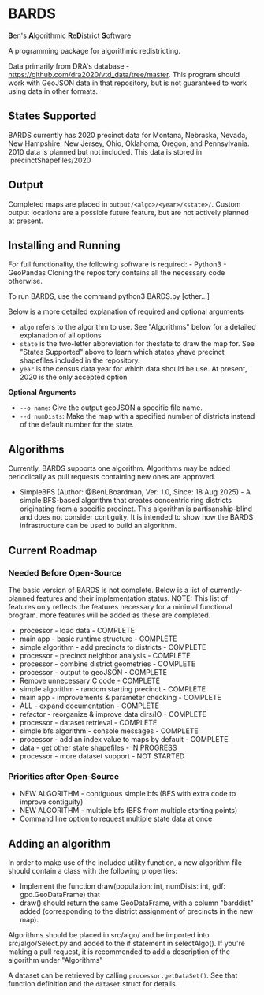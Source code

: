 # BARDS
**B**en's **A**lgorithmic **R**e**D**istrict **S**oftware

A programming package for algorithmic redistricting.

Data primarily from DRA's database - https://github.com/dra2020/vtd_data/tree/master. This program should work with GeoJSON data in that repository, but is not guaranteed to work using data in other formats.

## States Supported
BARDS currently has 2020 precinct data for Montana, Nebraska, Nevada, New Hampshire, New Jersey, Ohio, Oklahoma, Oregon, and Pennsylvania. 2010 data is planned but not included. This data is stored in `precinctShapefiles/2020

## Output
Completed maps are placed in `output/<algo>/<year>/<state>/`. Custom output locations are a possible future feature, but are not actively planned at present.

## Installing and Running
For full functionality, the following software is required:
    - Python3
    - GeoPandas 
Cloning the repository contains all the necessary code otherwise.

To run BARDS, use the command python3 BARDS.py <algo> <state> <year> [other...]

Below is a more detailed explanation of required and optional arguments

- `algo` refers to the algorithm to use. See "Algorithms" below for a detailed explanation of all options
- `state` is the two-letter abbreviation for thestate to draw the map for. See "States Supported" above to learn which states yhave precinct shapefiles included in the repository.
- `year` is the census data year for which data should be use. At present, 2020 is the only accepted option

**Optional Arguments**
- `--o name`: Give the output geoJSON a specific file name.
- `--d numDists`: Make the map with a specified number of districts instead of the default number for the state.

## Algorithms
Currently, BARDS supports one algorithm. Algorithms may be added periodically as pull requests containing new ones are approved.
- SimpleBFS (Author: @BenLBoardman, Ver: 1.0, Since: 18 Aug 2025) - A simple BFS-based algorithm that creates concentric ring districts originating from a specific precinct. This algorithm is partisanship-blind and does not consider contiguity. It is intended to show how the BARDS infrastructure can be used to build an algorithm.

## Current Roadmap
### Needed Before Open-Source
The basic version of BARDS is not complete. Below is a list of currently-planned features and their implementation status.
NOTE: This list of features only reflects the features necessary for a minimal functional program. more features will be added as these are completed.
- processor - load data - COMPLETE
- main app - basic runtime structure - COMPLETE
- simple algorithm - add precincts to districts - COMPLETE
- processor - precinct neighbor analysis - COMPLETE
- processor - combine district geometries - COMPLETE
- processor - output to geoJSON - COMPLETE
- Remove unnecessary C code - COMPLETE
- simple algorithm - random starting precinct - COMPLETE
- main app - improvements & parameter checking - COMPLETE
- ALL - expand documentation - COMPLETE
- refactor - reorganize & improve data dirs/IO - COMPLETE
- processor - dataset retrieval - COMPLETE
- simple bfs algorithm - console messages - COMPLETE
- processor - add an index value to maps by default - COMPLETE
- data - get other state shapefiles - IN PROGRESS
- processor - more dataset support - NOT STARTED


### Priorities after Open-Source
- NEW ALGORITHM - contiguous simple bfs (BFS with extra code to improve contiguity)
- NEW ALGORITHM - multiple bfs (BFS from multiple starting points)
- Command line option to request multiple state data at once

## Adding an algorithm
In order to make use of the included utility function, a new algorithm file should contain a class with the following properties:
- Implement the function draw(population: int, numDists: int, gdf: gpd.GeoDataFrame) that 
- draw() should return the same GeoDataFrame, with a column "barddist" added (corresponding to the district assignment of precincts in the new map).

Algorithms should be placed in src/algo/ and be imported into src/algo/Select.py and added to the if statement in selectAlgo(). If you're making a pull request, it is recommended to add a description of the algorithm under "Algorithms"

A dataset can be retrieved by calling `processor.getDataSet()`. See that function definition and the `dataset` struct for details.
